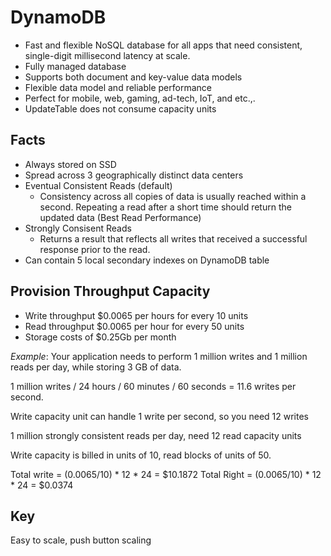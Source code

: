 # DynamoDB
- Fast and flexible NoSQL database for all apps that need consistent, single-digit millisecond latency at scale.
- Fully managed database
- Supports both document and key-value data models
- Flexible data model and reliable performance
- Perfect for mobile, web, gaming, ad-tech, IoT, and etc.,.
- UpdateTable does not consume capacity units

## Facts
- Always stored on SSD
- Spread across 3 geographically distinct data centers
- Eventual Consistent Reads (default)
  - Consistency across all copies of data is usually reached within a second. Repeating a read after a short time should return the updated data (Best Read Performance)
- Strongly Consisent Reads
  - Returns a result that reflects all writes that received a successful response prior to the read.
- Can contain 5 local secondary indexes on DynamoDB table

## Provision Throughput Capacity
- Write throughput $0.0065 per hours for every 10 units
- Read throughput $0.0065 per hour for every 50 units
- Storage costs of $0.25Gb per month

$Example:$
Your application needs to perform 1 million writes and 1 million reads per day, while storing 3 GB of data.

1 million writes / 24 hours / 60 minutes / 60 seconds = 11.6 writes per second.

Write capacity unit can handle 1 write per second, so you need 12 writes

1 million strongly consistent reads per day, need 12 read capacity units

Write capacity is billed in units of 10, read blocks of units of 50.

Total write = (0.0065/10) * 12 * 24 = $10.1872
Total Right = (0.0065/10) * 12 * 24 = $0.0374

## Key
Easy to scale, push button scaling
